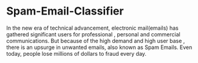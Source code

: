 # Spam-Email-Classifier
In the new era of technical advancement, electronic mail(emails) has gathered significant users for professional , personal and commercial communications.
But because of the high demand and high user base , there is an upsurge in unwanted emails, also known as Spam Emails. Even today, people lose millions of
dollars to fraud every day.

